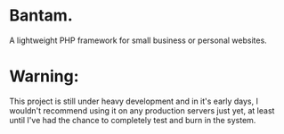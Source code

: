 # Bantam.
A lightweight PHP framework for small business or personal websites.

# Warning:
This project is still under heavy development and in it's early days, I wouldn't recommend using it on any production servers just yet, at least until I've had the chance to completely test and burn in the system.
